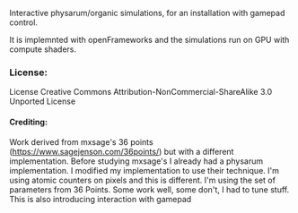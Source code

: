Interactive physarum/organic simulations, for an installation with gamepad control.

It is implemnted with openFrameworks and the simulations run on GPU with compute shaders.

### License:
License Creative Commons Attribution-NonCommercial-ShareAlike 3.0 Unported License

#### Crediting:
Work derived from mxsage's 36 points (https://www.sagejenson.com/36points/) but with a different implementation.
Before studying mxsage's I already had a physarum implementation. I modified my implementation to use their technique.
I'm using atomic counters on pixels and this is different. I'm using the set of parameters from 36 Points. Some work well, some don't, I had to tune stuff.
This is also introducing interaction with gamepad
